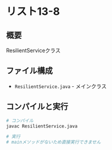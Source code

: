 # リスト13-8

## 概要
ResilientServiceクラス

## ファイル構成
- `ResilientService.java` - メインクラス

## コンパイルと実行
```bash
# コンパイル
javac ResilientService.java

# 実行
# mainメソッドがないため直接実行できません
```
